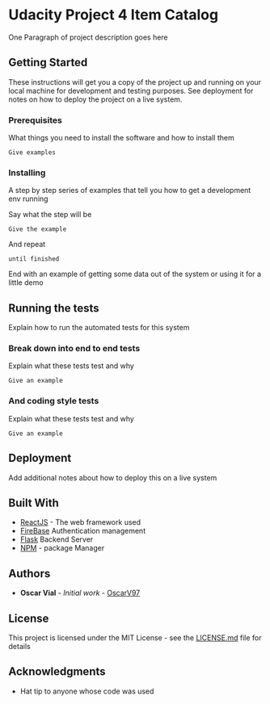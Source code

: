 # Udacity Project 4 Item Catalog
One Paragraph of project description goes here

## Getting Started

These instructions will get you a copy of the project up and running on your local machine for development and testing purposes. See deployment for notes on how to deploy the project on a live system.

### Prerequisites

What things you need to install the software and how to install them

```
Give examples
```

### Installing

A step by step series of examples that tell you how to get a development env running

Say what the step will be

```
Give the example
```

And repeat

```
until finished
```

End with an example of getting some data out of the system or using it for a little demo

## Running the tests

Explain how to run the automated tests for this system

### Break down into end to end tests

Explain what these tests test and why

```
Give an example
```

### And coding style tests

Explain what these tests test and why

```
Give an example
```

## Deployment

Add additional notes about how to deploy this on a live system

## Built With

* [ReactJS](https://reactjs.org/) - The web framework used
* [FireBase](https://firebase.google.com) Authentication management
* [Flask](https://flask.palletsprojects.com/en/1.1.x/) Backend Server
* [NPM](https://www.npmjs.com) - package Manager

## Authors

* **Oscar Vial** - *Initial work* - [OscarV97](https://github.com/OscarV97)


## License

This project is licensed under the MIT License - see the [LICENSE.md](LICENSE) file for details

## Acknowledgments

* Hat tip to anyone whose code was used

